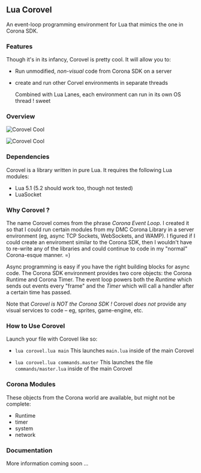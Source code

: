 
## Lua Corovel ##

An event-loop programming environment for Lua that mimics the one in Corona SDK.



### Features ###

Though it's in its infancy, Corovel is pretty cool. It will allow you to:

* Run unmodified, *non-visual* code from Corona SDK on a server

* create and run other Corvel environments in separate threads

  Combined with Lua Lanes, each environment can run in its own OS thread ! sweet



### Overview ###

![Corovel Cool](https://raw.githubusercontent.com/dmccuskey/lua-corovel/master/assets/corovel-main.png "Corovel Overview")


![Corovel Cool](https://raw.githubusercontent.com/dmccuskey/lua-corovel/master/assets/corovel-sub.png "Corovel Threads")


### Dependencies ###

Corovel is a library written in pure Lua. It requires the following Lua modules:

* Lua 5.1 (5.2 should work too, though not tested)
* LuaSocket



### Why Corovel ? ###


The name Corovel comes from the phrase *Corona Event Loop*. I created it so that I could run certain modules from my DMC Corona Library in a server environment (eg, async TCP Sockets, WebSockets, and WAMP). I figured if I could create an enviroment similar to the Corona SDK, then I wouldn't have to re-write any of the libraries and could continue to code in my "normal" Corona-esque manner. =)

Async programming is easy if you have the right building blocks for async code. The Corona SDK environment provides two core objects: the Corona Runtime and Corona Timer. The event loop powers both the *Runtime* which sends out events every "frame" and the *Timer* which will call a handler after a certain time has passed.


Note that *Corovel is NOT the Corona SDK !* Corovel *does not* provide any visual services to code – eg, sprites, game-engine, etc.



### How to Use Corovel ###

Launch your file with Corovel like so:

* `lua corovel.lua main`
  This launches `main.lua` inside of the main Corovel

* `lua corovel.lua commands.master`
  This launches the file `commands/master.lua` inside of the main Corovel



### Corona Modules ###

These objects from the Corona world are available, but might not be complete:
* Runtime
* timer
* system
* network



### Documentation ###

More information coming soon ...
